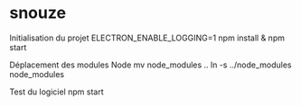 # snouze
Initialisation du projet
ELECTRON_ENABLE_LOGGING=1
npm install & npm start

Déplacement des modules Node
mv node_modules ..
ln -s ../node_modules node_modules

Test du logiciel
npm start
